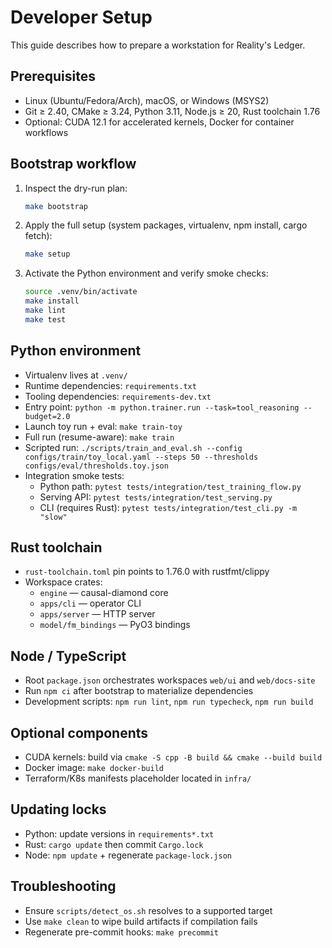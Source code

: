 # Developer Setup

This guide describes how to prepare a workstation for Reality's Ledger.

## Prerequisites

- Linux (Ubuntu/Fedora/Arch), macOS, or Windows (MSYS2)
- Git ≥ 2.40, CMake ≥ 3.24, Python 3.11, Node.js ≥ 20, Rust toolchain 1.76
- Optional: CUDA 12.1 for accelerated kernels, Docker for container workflows

## Bootstrap workflow

1. Inspect the dry-run plan:

   ```bash
   make bootstrap
   ```

2. Apply the full setup (system packages, virtualenv, npm install, cargo fetch):

   ```bash
   make setup
   ```

3. Activate the Python environment and verify smoke checks:

   ```bash
   source .venv/bin/activate
   make install
   make lint
   make test
   ```

## Python environment

- Virtualenv lives at `.venv/`
- Runtime dependencies: `requirements.txt`
- Tooling dependencies: `requirements-dev.txt`
- Entry point: `python -m python.trainer.run --task=tool_reasoning --budget=2.0`
- Launch toy run + eval: `make train-toy`
- Full run (resume-aware): `make train`
- Scripted run: `./scripts/train_and_eval.sh --config configs/train/toy_local.yaml --steps 50 --thresholds configs/eval/thresholds.toy.json`
- Integration smoke tests:
  - Python path: `pytest tests/integration/test_training_flow.py`
  - Serving API: `pytest tests/integration/test_serving.py`
  - CLI (requires Rust): `pytest tests/integration/test_cli.py -m "slow"`

## Rust toolchain

- `rust-toolchain.toml` pin points to 1.76.0 with rustfmt/clippy
- Workspace crates:
  - `engine` — causal-diamond core
  - `apps/cli` — operator CLI
  - `apps/server` — HTTP server
  - `model/fm_bindings` — PyO3 bindings

## Node / TypeScript

- Root `package.json` orchestrates workspaces `web/ui` and `web/docs-site`
- Run `npm ci` after bootstrap to materialize dependencies
- Development scripts: `npm run lint`, `npm run typecheck`, `npm run build`

## Optional components

- CUDA kernels: build via `cmake -S cpp -B build && cmake --build build`
- Docker image: `make docker-build`
- Terraform/K8s manifests placeholder located in `infra/`

## Updating locks

- Python: update versions in `requirements*.txt`
- Rust: `cargo update` then commit `Cargo.lock`
- Node: `npm update` + regenerate `package-lock.json`

## Troubleshooting

- Ensure `scripts/detect_os.sh` resolves to a supported target
- Use `make clean` to wipe build artifacts if compilation fails
- Regenerate pre-commit hooks: `make precommit`
